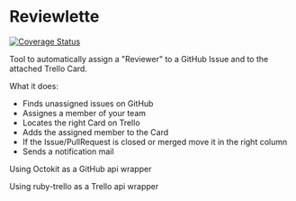 Reviewlette
===========

[![Coverage Status](https://img.shields.io/coveralls/jschmid1/reviewlette.svg)](https://coveralls.io/r/jschmid1/reviewlette)

Tool to automatically assign a "Reviewer" to a GitHub Issue and to the attached Trello Card.


What it does:

- Finds unassigned issues on GitHub
- Assignes a member of your team
- Locates the right Card on Trello
- Adds the assigned member to the Card
- If the Issue/PullRequest is closed or merged move it in the right column
- Sends a notification mail




Using Octokit as a GitHub api wrapper

Using ruby-trello as a Trello api wrapper



